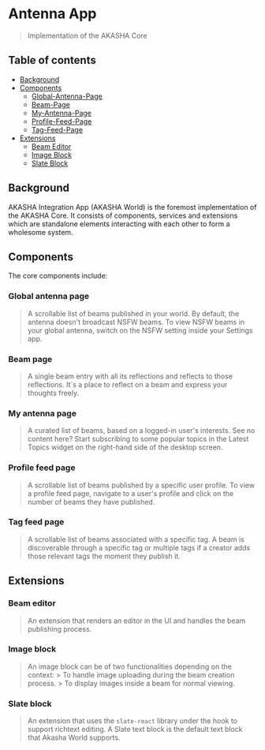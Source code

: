 # Antenna App

> Implementation of the AKASHA Core

## Table of contents

- [Background](#background)
- [Components](#components)
    - [Global-Antenna-Page](#global-antenna-page)
    - [Beam-Page](#beam-page)
    - [My-Antenna-Page](#my-antenna-page)
    - [Profile-Feed-Page](#profile-feed-page)
    - [Tag-Feed-Page](#tag-feed-page)
- [Extensions](#extensions)
    - [Beam Editor](#beam-editor)
    - [Image Block](#image-block)
    - [Slate Block](#slate-block)




## Background

AKASHA Integration App (AKASHA World) is the foremost implementation of the AKASHA Core. It consists of components, services and extensions which are standalone elements interacting with each other to form a wholesome system.

## Components

The core components include:

### Global antenna page
> A scrollable list of beams published in your world. By default, the antenna doesn't broadcast NSFW beams. To view NSFW beams in your global antenna, switch on the NSFW setting inside your Settings app.

### Beam page
> A single beam entry with all its reflections and reflects to those reflections. It´s a place to reflect on a beam and express your thoughts freely.

### My antenna page
> A curated list of beams, based on a logged-in user's interests. See no content here? Start subscribing to some popular topics in the Latest Topics widget on the right-hand side of the desktop screen. 

### Profile feed page
> A scrollable list of beams published by a specific user profile. To view a profile feed page, navigate to a user's profile and click on the number of beams they have published.

### Tag feed page
> A scrollable list of beams associated with a specific tag. A beam is discoverable through a specific tag or multiple tags if a creator adds those relevant tags the moment they publish it.

 ## Extensions

### Beam editor
> An extension that renders an editor in the UI and handles the beam publishing process.

### Image block
> An image block can be of two functionalities depending on the context:
    > To handle image uploading during the beam creation process.
    > To display images inside a beam for normal viewing.

### Slate block
> An extension that uses the `slate-react` library under the hook to support richtext editing. A Slate text block is the default text block that Akasha World supports.
